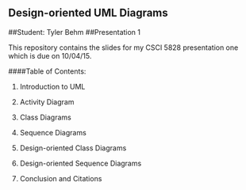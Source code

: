 ## Design-oriented UML Diagrams
##Student: Tyler Behm
##Presentation 1

This repository contains the slides for my CSCI 5828 presentation one 
which is due on 10/04/15.

####Table of Contents:
1) Introduction to UML

2) Activity Diagram

3) Class Diagrams

4) Sequence Diagrams

5) Design-oriented Class Diagrams

6) Design-oriented Sequence Diagrams

7) Conclusion and Citations
